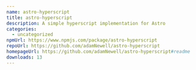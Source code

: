 ```yaml
---
name: astro-hyperscript
title: astro-hyperscript
description: A simple hyperscript implementation for Astro
categories:
  - uncategorized
npmUrl: https://www.npmjs.com/package/astro-hyperscript
repoUrl: https://github.com/adamNewell/astro-hyperscript
homepageUrl: https://github.com/adamNewell/astro-hyperscript#readme
downloads: 13
---
```

